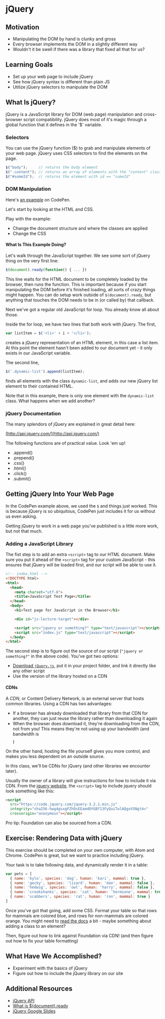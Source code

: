 # jQuery

## Motivation
- Manipulating the DOM by hand is clunky and gross
- Every browser implements the DOM in a slightly different way
- Wouldn't it be swell if there was a library that fixed all that for us?

## Learning Goals
- Set up your web page to include jQuery
- See how jQuery syntax is different than plain JS
- Utilize jQuery selectors to manipulate the DOM

## What Is jQuery?
jQuery is a JavaScript library for DOM (web page) manipulation and cross-browser script compatibility. jQuery does most of it's magic through a global function that it defines in the '$' variable.

### Selectors

You can use the jQuery function ($) to grab and manipulate elements of your web page. jQuery uses CSS selectors to find the elements on the page.

```javascript
$("body");     // returns the body element
$(".content"); // returns an array of elements with the "content" class
$("#someId");  // returns the element with id == "someId"
```

### DOM Manipulation

Here's [an example](http://codepen.io/kariabancroft/pen/JbYmMR) on CodePen.

Let's start by looking at the HTML and CSS.

Play with the example:

* Change the document structure and where the classes are applied
* Change the CSS

#### What Is This Example Doing?
Let's walk through the JavaScript together. We see some sort of jQuery thing on the very first line:

```javascript
$(document).ready(function() { ... })
```

This line waits for the HTML document to be completely loaded by the browser, then runs the function. This is important because if you start manipulating the DOM before it's finished loading, all sorts of crazy things might happen. You can do setup work outside of `$(document).ready`, but anything that touches the DOM needs to be in (or called by) that callback.

Next we've got a regular old JavaScript for loop. You already know all about those.

Inside the for loop, we have two lines that both work with jQuery. The first,

```javascript
var listItem = $('<li>' + i + '</li>');
```

creates a jQuery representation of an HTML element, in this case a list item. At this point the element hasn't been added to our document yet - it only exists in our JavaScript variable.

The second line,

```javascript
$('.dynamic-list').append(listItem);
```

finds all elements with the class `dynamic-list`, and adds our new jQuery list element to their contained HTML.

Note that in this example, there is only one element with the `dynamic-list` class. What happens when we add another?

### jQuery Documentation

The many splendors of jQuery are explained in great detail here:

[http://api.jquery.com/](http://api.jquery.com/)

The following functions are of practical value. Look 'em up!

* .append()
* .prepend()
* .css()
* .html()
* .click()
* .submit()

## Getting jQuery Into Your Web Page
In the CodePen example above, we used the `$` and things just worked. This is because jQuery is so ubiquitous, CodePen just includes it for us without us even asking.

Getting jQuery to work in a web page you've published is a little more work, but not that much.

### Adding a JavaScript Library
The fist step is to add an extra `<script>` tag to our HTML document. Make sure you put it ahead of the `<script>` tag for your custom JavaScript - this ensures that jQuery will be loaded first, and our script will be able to use it.

```html
<!-- index.html -->
<!DOCTYPE html>
<html>
  <head>
    <meta charset="utf-8">
    <title>JavaScript Test Page</title>
  </head>
  <body>
    <h1>Test page for JavaScript in the Browser</h1>

    <div id="js-lecture-target"></div>

    <script src="jquery or something?" type="text/javascript"></script>
    <script src="index.js" type="text/javascript"></script>
  </body>
</html>
```

The second step is to figure out the source of our script (`"jquery or something?"` in the above code). You've got two options:
* [Download `jQuery.js`](http://jquery.com/download/), put it in your project folder, and link it directly like any other script
* Use the version of the library hosted on a CDN

#### CDNs

A _CDN_, or Content Delivery Network, is an external server that hosts common libraries. Using a CDN has two advantages:
* If a browser has already downloaded that library from that CDN for another, they can just reuse the library rather than downloading it again
* When the browser does download it, they're downloading from the CDN, not from you! This means they're not using up your bandwidth (and bandwidth is $$$$)

On the other hand, hosting the file yourself gives you more control, and makes you less dependent on an outside source.

In this class, we'll be CDNs for jQuery (and other libraries we encounter later).

Usually the owner of a library will give instructions for how to include it via CDN. From the [jquery website](https://code.jquery.com/), the `<script>` tag to include jquery should look something like this:

```html
<script
  src="https://code.jquery.com/jquery-3.2.1.min.js"
  integrity="sha256-hwg4gsxgFZhOsEEamdOYGBf13FyQuiTwlAQgxVSNgt4="
  crossorigin="anonymous"></script>
```

Pro tip: Foundation can also be sourced from a CDN.

## Exercise: Rendering Data with jQuery
This exercise should be completed on your own computer, with Atom and Chrome. CodePen is great, but we want to practice including jQuery.

Your task is to take following data, and dynamically render it in a table:

```javascript
var pets = [
  { name: 'kylo', species: 'dog', human: 'kari', mammal: true },
  { name: 'gecky', species: 'lizard', human: 'dan', mammal: false },
  { name: 'hedwig', species: 'owl', human: 'harry', mammal: false },
  { name: 'crookshanks', species: 'cat', human: 'hermione', mammal: true },
  { name: 'scabbers', species: 'rat', human: 'ron', mammal: true }
]
```

Once you've got that going, add some CSS. Format your table so that rows for mammals are colored blue, and rows for non-mammals are colored orange. You might need to [read the docs](https://api.jquery.com/) a bit - maybe something about adding a class to an element?

Then, figure out how to link against Foundation via CDN! (and then figure out how to fix your table formatting)

## What Have We Accomplished?
- Experiment with the basics of jQuery
- Figure out how to include the jQuery library on our site

## Additional Resources
- [jQuery API](http://api.jquery.com/)
- [What is $(document).ready](https://learn.jquery.com/using-jquery-core/document-ready/)
- [jQuery Google Slides](https://github.com/Ada-Developers-Academy/textbook-curriculum/blob/master/10-JavaScript/05-jquery-intro.md)
